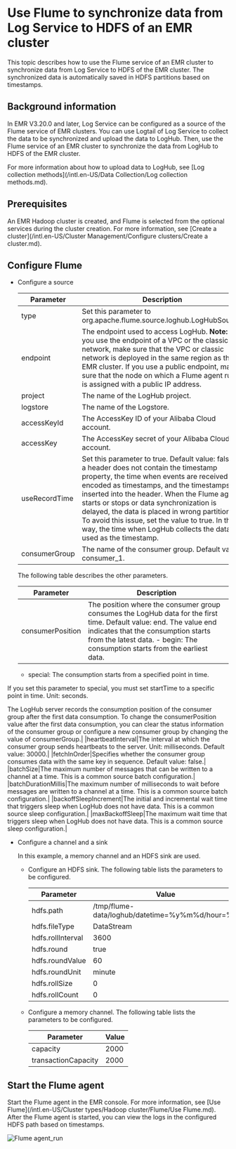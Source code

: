 # Use Flume to synchronize data from Log Service to HDFS of an EMR cluster

This topic describes how to use the Flume service of an EMR cluster to synchronize data from Log Service to HDFS of the EMR cluster. The synchronized data is automatically saved in HDFS partitions based on timestamps.

## Background information

In EMR V3.20.0 and later, Log Service can be configured as a source of the Flume service of EMR clusters. You can use Logtail of Log Service to collect the data to be synchronized and upload the data to LogHub. Then, use the Flume service of an EMR cluster to synchronize the data from LogHub to HDFS of the EMR cluster.

For more information about how to upload data to LogHub, see [Log collection methods](/intl.en-US/Data Collection/Log collection methods.md).

## Prerequisites

An EMR Hadoop cluster is created, and Flume is selected from the optional services during the cluster creation. For more information, see [Create a cluster](/intl.en-US/Cluster Management/Configure clusters/Create a cluster.md).

## Configure Flume

-   Configure a source

    |Parameter|Description|
    |---------|-----------|
    |type|Set this parameter to org.apache.flume.source.loghub.LogHubSource.|
    |endpoint|The endpoint used to access LogHub. **Note:** If you use the endpoint of a VPC or the classic network, make sure that the VPC or classic network is deployed in the same region as the EMR cluster. If you use a public endpoint, make sure that the node on which a Flume agent runs is assigned with a public IP address. |
    |project|The name of the LogHub project.|
    |logstore|The name of the Logstore.|
    |accessKeyId|The AccessKey ID of your Alibaba Cloud account.|
    |accessKey|The AccessKey secret of your Alibaba Cloud account.|
    |useRecordTime|Set this parameter to true. Default value: false. If a header does not contain the timestamp property, the time when events are received is encoded as timestamps, and the timestamps are inserted into the header. When the Flume agent starts or stops or data synchronization is delayed, the data is placed in wrong partitions. To avoid this issue, set the value to true. In this way, the time when LogHub collects the data is used as the timestamp. |
    |consumerGroup|The name of the consumer group. Default value: consumer\_1.|

    The following table describes the other parameters.

    |Parameter|Description|
    |---------|-----------|
    |consumerPosition|The position where the consumer group consumes the LogHub data for the first time. Default value: end. The value end indicates that the consumption starts from the latest data.     -   begin: The consumption starts from the earliest data.
    -   special: The consumption starts from a specified point in time.

If you set this parameter to special, you must set startTime to a specific point in time. Unit: seconds.

 The LogHub server records the consumption position of the consumer group after the first data consumption. To change the consumerPosition value after the first data consumption, you can clear the status information of the consumer group or configure a new consumer group by changing the value of consumerGroup.|
    |heartbeatInterval|The interval at which the consumer group sends heartbeats to the server. Unit: milliseconds. Default value: 30000.|
    |fetchInOrder|Specifies whether the consumer group consumes data with the same key in sequence. Default value: false.|
    |batchSize|The maximum number of messages that can be written to a channel at a time. This is a common source batch configuration.|
    |batchDurationMillis|The maximum number of milliseconds to wait before messages are written to a channel at a time. This is a common source batch configuration.|
    |backoffSleepIncrement|The initial and incremental wait time that triggers sleep when LogHub does not have data. This is a common source sleep configuration.|
    |maxBackoffSleep|The maximum wait time that triggers sleep when LogHub does not have data. This is a common source sleep configuration.|

-   Configure a channel and a sink

    In this example, a memory channel and an HDFS sink are used.

    -   Configure an HDFS sink. The following table lists the parameters to be configured.

        |Parameter|Value|
        |---------|-----|
        |hdfs.path|/tmp/flume-data/loghub/datetime=%y%m%d/hour=%H|
        |hdfs.fileType|DataStream|
        |hdfs.rollInterval|3600|
        |hdfs.round|true|
        |hdfs.roundValue|60|
        |hdfs.roundUnit|minute|
        |hdfs.rollSize|0|
        |hdfs.rollCount|0|

    -   Configure a memory channel. The following table lists the parameters to be configured.

        |Parameter|Value|
        |---------|-----|
        |capacity|2000|
        |transactionCapacity|2000|


## Start the Flume agent

Start the Flume agent in the EMR console. For more information, see [Use Flume](/intl.en-US/Cluster types/Hadoop cluster/Flume/Use Flume.md). After the Flume agent is started, you can view the logs in the configured HDFS path based on timestamps.

![Flume agent_run](https://static-aliyun-doc.oss-cn-hangzhou.aliyuncs.com/assets/img/en-US/4948159751/p46306.png)

